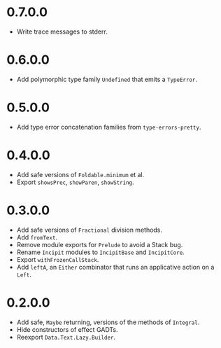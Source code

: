 # 0.7.0.0

* Write trace messages to stderr.

# 0.6.0.0

* Add polymorphic type family `Undefined` that emits a `TypeError`.

# 0.5.0.0

* Add type error concatenation families from `type-errors-pretty`.

# 0.4.0.0

* Add safe versions of `Foldable.minimum` et al.
* Export `showsPrec`, `showParen`, `showString`.

# 0.3.0.0

* Add safe versions of `Fractional` division methods.
* Add `fromText`.
* Remove module exports for `Prelude` to avoid a Stack bug.
* Rename `Incipit` modules to `IncipitBase` and `IncipitCore`.
* Export `withFrozenCallStack`.
* Add `leftA`, an `Either` combinator that runs an applicative action on a `Left`.

# 0.2.0.0

* Add safe, `Maybe` returning, versions of the methods of `Integral`.
* Hide constructors of effect GADTs.
* Reexport `Data.Text.Lazy.Builder`.

